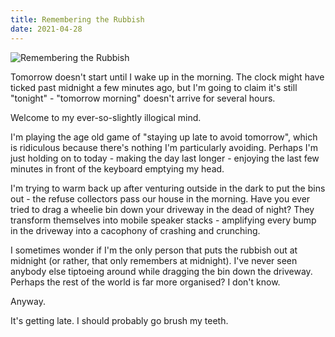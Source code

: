 ```yaml
---
title: Remembering the Rubbish
date: 2021-04-28
---
```


![Remembering the Rubbish](https://source.unsplash.com/vP3pnOoCiYE/1600x900)

Tomorrow doesn't start until I wake up in the morning. The clock might have ticked past midnight a few minutes ago, but I'm going to claim it's still "tonight" - "tomorrow morning" doesn't arrive for several hours.

Welcome to my ever-so-slightly illogical mind.

I'm playing the age old game of "staying up late to avoid tomorrow", which is ridiculous because there's nothing I'm particularly avoiding. Perhaps I'm just holding on to today - making the day last longer - enjoying the last few minutes in front of the keyboard emptying my head.

I'm trying to warm back up after venturing outside in the dark to put the bins out - the refuse collectors pass our house in the morning. Have you ever tried to drag a wheelie bin down your driveway in the dead of night? They transform themselves into mobile speaker stacks - amplifying every bump in the driveway into a cacophony of crashing and crunching.

I sometimes wonder if I'm the only person that puts the rubbish out at midnight (or rather, that only remembers at midnight). I've never seen anybody else tiptoeing around while dragging the bin down the driveway. Perhaps the rest of the world is far more organised? I don't know.

Anyway.

It's getting late. I should probably go brush my teeth.
